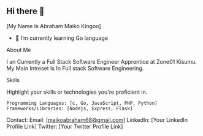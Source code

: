 ## Hi there 👋

<!--
**abrakingoo/abrakingoo** is a ✨ _special_ ✨ repository because its `README.md` (this file) appears on your GitHub profile.

Here are some ideas to get you started:

- 🔭 I’m currently working on ...
- 🌱 I’m currently learning ...
- 👯 I’m looking to collaborate on ...
- 🤔 I’m looking for help with ...
- 💬 Ask me about ...
- 📫 How to reach me: ...
- 😄 Pronouns: ...
- ⚡ Fun fact: ...
-->

[My Name Is Abraham Maiko Kingoo]

- 🌱 I’m currently learning Go language

About Me

I an Currently a Full Stack Software Engineer Apprentice at Zone01 Kisumu. My Main Intreset Is In Full stack Software Engineering.

Skills

Highlight your skills or technologies you're proficient in.

    Programming Languages: [c, Go, JavaScript, PHP, Python]
    Frameworks/Libraries: [Nodejs, Express, Flask]
Contact:
    Email: [maikoabraham68@gmail.com]
    LinkedIn: [Your LinkedIn Profile Link]
    Twitter: [Your Twitter Profile Link]
